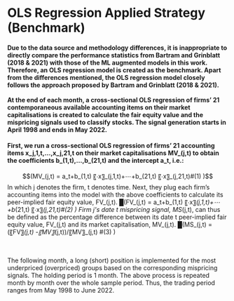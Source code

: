 # OLS Regression Applied Strategy (Benchmark)
#### Due to the data source and methodology differences, it is inappropriate to directly compare the performance statistics from Bartram and Grinblatt (2018 & 2021) with those of the ML augmented models in this work. Therefore, an OLS regression model is created as the benchmark. Apart from the differences mentioned, the OLS regression model closely follows the approach proposed by Bartram and Grinblatt (2018 & 2021). <br><br> At the end of each month, a cross-sectional OLS regression of firms’ 21 contemporaneous available accounting items on their market capitalisations is created to calculate the fair equity value and the mispricing signals used to classify stocks. The signal generation starts in April 1998 and ends in May 2022.

#### First, we run a cross-sectional OLS regression of firms’ 21 accounting items x_j,1,t,…,x_j,21,t on their market capitalisations MV_(j,t) to obtain the coefficients b_(1,t),…,b_(21,t) and the intercept a_t, i.e.:
$$(MV_(j,t)  = a_t+b_(1,t) 〖∙x〗_(j,1,t)+⋯+b_(21,t) 〖∙x〗_(j,21,t)#(1) )$$
In which j denotes the firm, t denotes time. Next, they plug each firm’s accounting items into the model with the above coefficients to calculate its peer-implied fair equity value, FV_(j,t).
█(FV_(j,t)  = a_t+b_(1,t) 〖∙x〗_(j,1,t)+⋯+b_(21,t) 〖∙x〗_(j,21,t)#(2) )
Firm j's date t mispricing signal, MS_(j,t), can thus be defined as the percentage difference between its date t peer-implied fair equity value, FV_(j,t) and its market capitalisation, MV_(j,t).
█(MS_(j,t)  =  (〖FV〗_(j,t)  -〖MV〗_(j,t))/〖MV〗_(j,t) #(3) )


<br><br> The following month, a long (short) position is implemented for the most underpriced (overpriced) groups based on the corresponding mispricing signals. The holding period is 1 month. The above process is repeated month by month over the whole sample period. Thus, the trading period ranges from May 1998 to June 2022.
